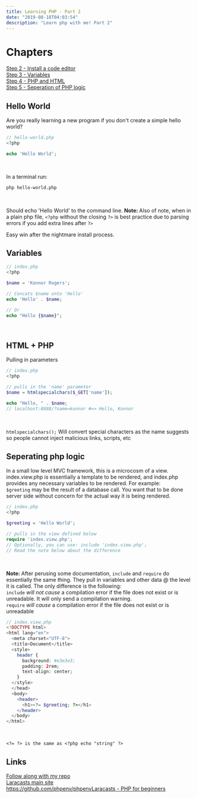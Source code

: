 ```yaml
---
title: Learning PHP - Part 2
date: "2019-08-18T04:03:54"
description: "Learn php with me! Part 2"
---
```


# Chapters

[Step 2 - Install a code editor](https://laracasts.com/series/php-for-beginners/episodes/2)<br>
[Step 3 - Variables](https://laracasts.com/series/php-for-beginners/episodes/3)<br>
[Step 4 - PHP and HTML](https://laracasts.com/series/php-for-beginners/episodes/4)<br>
[Step 5 - Seperation of PHP logic](https://laracasts.com/series/php-for-beginners/episodes/5)<br>


## Hello World

Are you really learning a new program if you don't create a simple hello world?

```php
// hello-world.php
<?php

echo 'Hello World';

```
<br>

In a terminal run:

```bash
php hello-world.php
```
<br>

Should echo 'Hello World' to the command line.
<strong>Note: </strong>Also of note, when in a plain php file, `<?php` without the closing `?>` is best
practice due to parsing errors if you add extra lines after `?>`

Easy win after the nightmare install process.

## Variables

```php
// index.php
<?php

$name = 'Konnor Rogers';

// Concats $name onto 'Hello'
echo 'Hello' . $name;

// Or
echo "Hello {$name}";
```
<br>

## HTML + PHP

Pulling in parameters

```php
// index.php
<?php

// pulls in the 'name' parameter
$name = htmlspecialchars($_GET['name']); 

echo "Hello, " . $name;
// localhost:8888/?name=konnor #=> Hello, Konnor
```
<br>


`htmlspecialchars();` Will convert special characters as the name suggests so
people cannot inject malicious links, scripts, etc

## Seperating php logic

In a small low level MVC framework, this is a microcosm of a view.
index.view.php is essentially a template to be rendered, and index.php provides
any necessary variables to be rendered. For example: <br>
`$greeting` may be the result of a database call. You want that to be done server
side without concern for the actual way it is being rendered.

```php
// index.php
<?php

$greeting = 'Hello World';

// pulls in the view defined below
require 'index.view.php';
// Optionally, you can use: include 'index.view.php';
// Read the note below about the difference
```
<br>

<strong>Note: </strong> After perusing some documentation, `include` and `require`
do essentially the same thing. They pull in variables and other data @ the level
it is called. The only difference is the following:<br>
`include` <em>will not cause</em> a compilation error if the file does not exist
or is unreadable. It will only send a compilation warning.<br>
`require` <em>will cause</em> a compilation error if the file does not exist or is unreadable

```php
// index.view.php
<!DOCTYPE html>
<html lang="en">
  <meta charset="UTF-8">
  <title>Document</title>
  <style>
    header {
      background: #e3e3e3;
      padding: 2rem;
      text-align: center; 
    }
  </style>
  </head>
  <body>
    <header>
      <h1><?= $greeting; ?></h1>
    </header>
  </body>
</html>
```
<br>

`<?= ?> is the same as <?php echo "string" ?>`

## Links

[Follow along with my repo](https://github.com/ParamagicDev/php-for-beginners)<br>
[Laracasts main site](https://laracasts.com)<br>
[https://github.com/phpenv/phpenvLaracasts - PHP for beginners](https://laracasts.com/series/php-for-beginners)<br>
